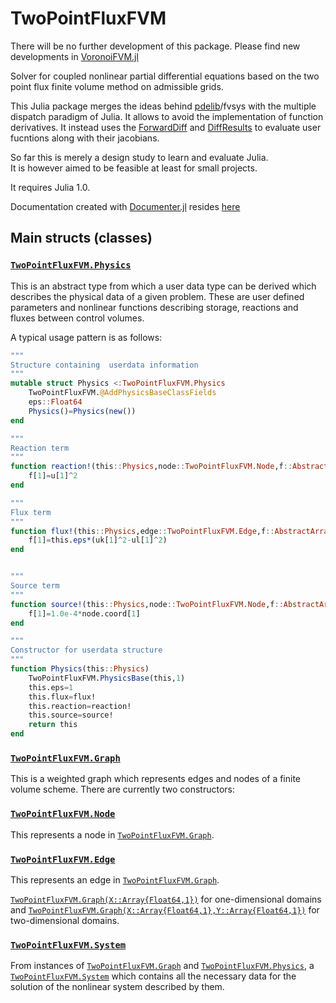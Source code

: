 TwoPointFluxFVM
===============


There will be no further development of this package. Please
find new developments in [VoronoiFVM.jl](https://github.com/j-fu/VoronoiFVM.jl)



Solver for coupled nonlinear partial differential equations
based on the two point flux finite volume method on admissible grids.


This Julia package merges the ideas behind [pdelib](http://www.wias-berlin.de/software/pdelib/?lang=0)/fvsys with the multiple dispatch paradigm of Julia. It allows to avoid the implementation of function derivatives. It instead uses the [ForwardDiff](https://github.com/JuliaDiff/ForwardDiff.jl) and [DiffResults](https://github.com/JuliaDiff/DiffResults.jl)  to evaluate user fucntions along with their jacobians.

So far this is merely a design study to learn and evaluate Julia.  
It is however aimed to be feasible at least for small projects.

It requires Julia 1.0.

Documentation created with [Documenter.jl](https://juliadocs.github.io/Documenter.jl/stable/index.html)
resides [here](https://www.wias-berlin.de/people/fuhrmann/TwoPointFluxFVM)

## Main structs (classes)

### [`TwoPointFluxFVM.Physics`](@ref)
This is an abstract type  from which a user
data type can be derived which describes the physical
data of a given problem. These are user defined parameters
and nonlinear functions describing storage, reactions and
fluxes between control volumes.

A typical usage pattern is as follows:

```julia
"""
Structure containing  userdata information
"""
mutable struct Physics <:TwoPointFluxFVM.Physics
    TwoPointFluxFVM.@AddPhysicsBaseClassFields
    eps::Float64 
    Physics()=Physics(new())
end

"""
Reaction term
"""
function reaction!(this::Physics,node::TwoPointFluxFVM.Node,f::AbstractArray,u::AbstractArray)
    f[1]=u[1]^2
end

"""
Flux term
"""
function flux!(this::Physics,edge::TwoPointFluxFVM.Edge,f::AbstractArray,uk::AbstractArray,ul::AbstractArray)
    f[1]=this.eps*(uk[1]^2-ul[1]^2)
end 


"""
Source term
"""
function source!(this::Physics,node::TwoPointFluxFVM.Node,f::AbstractArray)
    f[1]=1.0e-4*node.coord[1]
end 

"""
Constructor for userdata structure
"""
function Physics(this::Physics)
    TwoPointFluxFVM.PhysicsBase(this,1)
    this.eps=1
    this.flux=flux!
    this.reaction=reaction!
    this.source=source!
    return this
end

```

### [`TwoPointFluxFVM.Graph`](@ref)

This is a weighted graph which represents edges and nodes
of a finite volume scheme. There are currently two
constructors:


### [`TwoPointFluxFVM.Node`](@ref)

This represents a node  in [`TwoPointFluxFVM.Graph`](@ref).

### [`TwoPointFluxFVM.Edge`](@ref)

This represents an edge  in [`TwoPointFluxFVM.Graph`](@ref).



[`TwoPointFluxFVM.Graph(X::Array{Float64,1})`](@ref) for one-dimensional
domains and [`TwoPointFluxFVM.Graph(X::Array{Float64,1},Y::Array{Float64,1})`](@ref)
for two-dimensional domains.

### [`TwoPointFluxFVM.System`](@ref)

From instances of  [`TwoPointFluxFVM.Graph`](@ref) and [`TwoPointFluxFVM.Physics`](@ref),
a [`TwoPointFluxFVM.System`](@ref) which contains all the necessary
data for the solution of the nonlinear system described by them.




